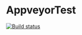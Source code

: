 # AppveyorTest

[![Build status](https://ci.appveyor.com/api/projects/status/hu0a9bkqfpp2thhf?svg=true)](https://ci.appveyor.com/project/josephjeganathan/appveyortest)
